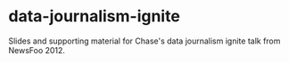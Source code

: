 data-journalism-ignite
======================

Slides and supporting material for Chase's data journalism ignite talk from NewsFoo 2012.